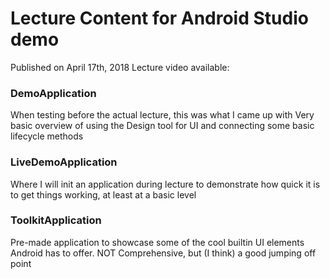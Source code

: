 # Lecture Content for Android Studio demo

Published on April 17th, 2018
Lecture video available: <add link>


### DemoApplication

When testing before the actual lecture, this was what I came up with
Very basic overview of using the Design tool for UI and connecting some basic lifecycle methods

### LiveDemoApplication

Where I will init an application during lecture to demonstrate how quick it is to get things working, at least at a
basic level

### ToolkitApplication

Pre-made application to showcase some of the cool builtin UI elements Android has to offer. NOT Comprehensive, but (I
think) a good jumping off point
